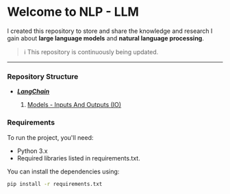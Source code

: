 # Welcome to NLP - LLM

I created this repository to store and share the knowledge and research I gain about **large language models** and **natural language processing**.

> ℹ️ This repository is continuously being updated.

---


### Repository Structure
- [***LangChain***](https://github.com/alirezasaharkhiz9/NLP-LLM/tree/main/LangChain)

  1. [Models - Inputs And Outputs (IO)](https://github.com/alirezasaharkhiz9/NLP-LLM/blob/main/LangChain/InputsAndOutputs.ipynb)


### Requirements

To run the project, you'll need:

-   Python 3.x
-   Required libraries listed in requirements.txt.

You can install the dependencies using:

``` bash
pip install -r requirements.txt
```
